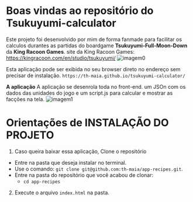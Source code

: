 # Boas vindas ao repositório do Tsukuyumi-calculator

Este projeto foi desenvolvido por mim de forma fanmade para facilitar os calculos durantes as partidas do boardgame <strong>Tsukuyumi-Full-Moon-Down</strong> da  <strong>King Racoon Games</strong>.
site da King Racoon Games: https://kingracoon.com/en/studio/tsukuyumi/
    ![imagem0](./images/imagem0.png)

Esta aplicação pode ser exibida no seu browser direto no endereço sem precisar de instalação. `https://th-maia.github.io/tsukuyumi-calculator/`

**A aplicação**
A aplicação se desenrola toda no front-end. um JSOn com os dados das unidades do jogo e um script.js para calcular e mostrar as facções na tela. 
    ![imagem1](./images/imagem1.png)

# Orientações de INSTALAÇÃO DO PROJETO

  1. Caso queira baixar essa aplicação, Clone o repositório
  - Entre na pasta que deseja instalar no terminal.
  - Use o comando: `git clone git@github.com:th-maia/app-recipes.git`.
  - Entre na pasta do repositório que você acabou de clonar:
    - `cd app-recipes`

  2. Execute o arquivo `index.html` na pasta.



